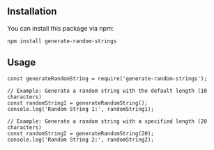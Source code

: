 ## Installation

You can install this package via npm:

```
npm install generate-random-strings
```

## Usage

```
const generateRandomString = require('generate-random-strings');

// Example: Generate a random string with the default length (10 characters)
const randomString1 = generateRandomString();
console.log('Random String 1:', randomString1);

// Example: Generate a random string with a specified length (20 characters)
const randomString2 = generateRandomString(20);
console.log('Random String 2:', randomString2);
```
